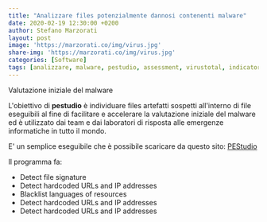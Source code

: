 ```yaml
---
title: "Analizzare files potenzialmente dannosi contenenti malware"
date: 2020-02-19 12:30:00 +0200
author: Stefano Marzorati
layout: post
image: 'https://marzorati.co/img/virus.jpg'
share-img: 'https://marzorati.co/img/virus.jpg'
categories: [Software]
tags: [analizzare, malware, pestudio, assessment, virustotal, indicator, string]
---
```

Valutazione iniziale del malware

L'obiettivo di **pestudio** è individuare files artefatti sospetti all'interno di file eseguibili al fine di facilitare e accelerare la valutazione iniziale del malware ed è utilizzato dai team e dai laboratori di risposta alle emergenze informatiche in tutto il mondo.

E' un semplice eseguibile che è possibile scaricare da questo sito: <a href="https://www.winitor.com/get.html" target="_blank">PEStudio</a>

Il programma fa:

 * Detect file signature
 * Detect hardcoded URLs and IP addresses
 * Blacklist languages of resources
 * Detect hardcoded URLs and IP addresses
 * Detect hardcoded URLs and IP addresses